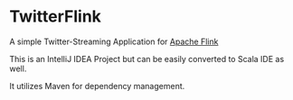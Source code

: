 # TwitterFlink

A simple Twitter-Streaming Application for <a href="http://flink.apache.org/" target="_blank">Apache Flink</a>

This is an IntelliJ IDEA Project but can be easily converted to Scala IDE as well.

It utilizes Maven for dependency management.
